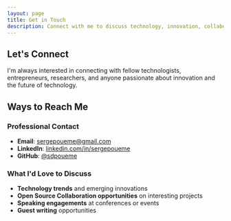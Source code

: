 ```yaml
---
layout: page
title: Get in Touch
description: Connect with me to discuss technology, innovation, collaboration opportunities, or just to say hello.
---
```


## Let's Connect

I'm always interested in connecting with fellow technologists, entrepreneurs, researchers, and anyone passionate about innovation and the future of technology.

## Ways to Reach Me

### Professional Contact

- **Email**: [sergepoueme@gmail.com](mailto:sergepoueme@gmail.com)
- **LinkedIn**: [linkedin.com/in/sergepoueme](https://linkedin.com/in/sergepoueme)
- **GitHub**: [@sdpoueme](https://github.com/sdpoueme)

### What I'd Love to Discuss

- **Technology trends** and emerging innovations
- **Open Source Collaboration opportunities** on interesting projects
- **Speaking engagements** at conferences or events
- **Guest writing** opportunities
